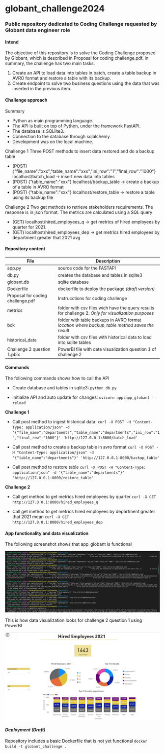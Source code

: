 # globant_challenge2024
### Public repository dedicated to Coding Challenge requested by Globant data engineer role

#### Intend
The objective of this repository is to solve the Coding Challenge proposed by Globant, which is described in Proposal for coding challenge.pdf. In summary, the challenge has two main tasks:

1. Create an API to load data into tables in batch, create a table backup in AVRO format and restore a table with its backup.
2. Create endpoint to solve two business questions using the data that was inserted in the previous item.

#### Challenge approach
Summary
* Python as main programming language.
* The API is built on top of Python, under the framework FastAPI. 
* The database is SQLlite3. 
* Connection to the database through sqlalchemy.
* Development was on the local machine.

Challenge 1
Three POST methods to insert data restored and do a backup table
* (POST) {"file_name":"xxx","table_name":"xxx","ini_row":"1","final_row":"1000"} localhost/batch_load -> insert new data into tables
* (POST) {"table_name":"xxx"} localhost/backup_table -> create a backup of a table in AVRO format
* (POST) {"table_name":"xxx"} localhost/restore_table -> restore a table using its backup file

Challenge 2
Two get methods to retrieve stakeholders requirements. The response is in json format. The metrics are calculated using a SQL query
* (GET)  localhost/hired_employees_q -> get metrics of hired employees by quarter for 2021. 
* (GET)  localhost/hired_employees_dep -> get metrics hired employees by department greater that 2021 avg

#### Repository content

| File |  Description |
| ------------- | -------------|
| app.py| source code for the FASTAPI |
| db.py| creates the database and tables in sqlite3|
| globant.db | sqlite database |
| Dockerfile | dockerfile to deploy the package *(draft version)* |
| Proposal for coding challenge.pdf |  Instrucctions for coding challenge |
| metrics | folder with csv files wich have the query results for challenge 2. *Only for visualization purposes* |
| bck| folder with table backups in AVRO format *location where backup_table method saves the result* |
| historical_data |  folder with csv files with historical data to load into sqlite tables |
| Challenge 2 question 1.pbix |  PowerBI file with data visualization question 1 of challenge 2|

#### Commands 
The following commands shows how to call the API

- Create database and tables in sqlite3: 
`python db.py`

- Initialize API and auto update for changes: 
`uvicorn app:app_globant --reload`

**Challenge 1**
- Call post method to ingest historical data: 
`curl -X POST -H "Content-Type: application/json" -d '{"file_name":"departments","table_name":"departments","ini_row":"1","final_row":"1000"}' 'http://127.0.0.1:8000/batch_load'` 

- Call post method to create a backup table in avro format
`curl -X POST -H "Content-Type: application/json" -d '{"table_name":"departments"}' 'http://127.0.0.1:8000/backup_table'` 

- Call post method to restore table
`curl -X POST -H "Content-Type: application/json" -d '{"table_name":"departments"}' 'http://127.0.0.1:8000/restore_table'` 

**Challenge 2**
- Call get method to get metrics hired employees by quarter
`curl -X GET http://127.0.0.1:8000/hired_employees_q` 

- Call get method to get metrics hired employees by department greater that 2021 mean
`curl -X GET http://127.0.0.1:8000/hired_employees_dep` 

#### App functionality and data visualization
The following screenshot shows that app_globant is functional

![alt text](Globant_API_Challenge_execution_P1.jpg)

This is how data visualization looks for challenge 2 question 1 using PowerBI

![alt text](<Challenge 2 question 1 PowerBI visualization.jpg>)

#### *Deployment (Draft)*
Repository includes a basic Dockerfile that is not yet functional 
`docker build -t globant_challenge .` 
